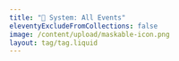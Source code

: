 ```yaml
---
title: "💜 System: All Events"
eleventyExcludeFromCollections: false
image: /content/upload/maskable-icon.png
layout: tag/tag.liquid
---
```

